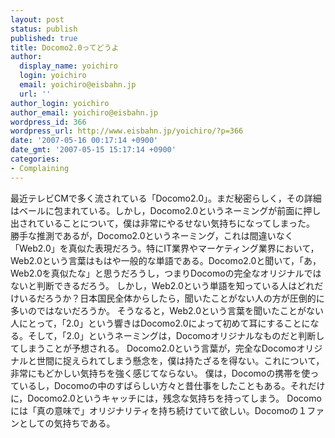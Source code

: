 ```yaml
---
layout: post
status: publish
published: true
title: Docomo2.0ってどうよ
author:
  display_name: yoichiro
  login: yoichiro
  email: yoichiro@eisbahn.jp
  url: ''
author_login: yoichiro
author_email: yoichiro@eisbahn.jp
wordpress_id: 366
wordpress_url: http://www.eisbahn.jp/yoichiro/?p=366
date: '2007-05-16 00:17:14 +0900'
date_gmt: '2007-05-15 15:17:14 +0900'
categories:
- Complaining
---
```


最近テレビCMで多く流されている「Docomo2.0」。まだ秘密らしく，その詳細はベールに包まれている。しかし，Docomo2.0というネーミングが前面に押し出されていることについて，僕は非常にやるせない気持ちになってしまった。
勝手な推測であるが，Docomo2.0というネーミング，これは間違いなく「Web2.0」を真似た表現だろう。特にIT業界やマーケティング業界において，Web2.0という言葉はもはや一般的な単語である。Docomo2.0と聞いて，「あ，Web2.0を真似たな」と思うだろうし，つまりDocomoの完全なオリジナルではないと判断できるだろう。
しかし，Web2.0という単語を知っている人はどれだけいるだろうか？日本国民全体からしたら，聞いたことがない人の方が圧倒的に多いのではないだろうか。
そうなると，Web2.0という言葉を聞いたことがない人にとって，「2.0」という響きはDocomo2.0によって初めて耳にすることになる。そして，「2.0」というネーミングは，Docomoオリジナルなものだと判断してしまうことが予想される。
Docomo2.0という言葉が，完全なDocomoオリジナルと世間に捉えられてしまう懸念を，僕は持たざるを得ない。これについて，非常にもどかしい気持ちを強く感じてならない。
僕は，Docomoの携帯を使っているし，Docomoの中のすばらしい方々と昔仕事をしたこともある。それだけに，Docomo2.0というキャッチには，残念な気持ちを持ってしまう。
Docomoには「真の意味で」オリジナリティを持ち続けていて欲しい。Docomoの１ファンとしての気持ちである。

